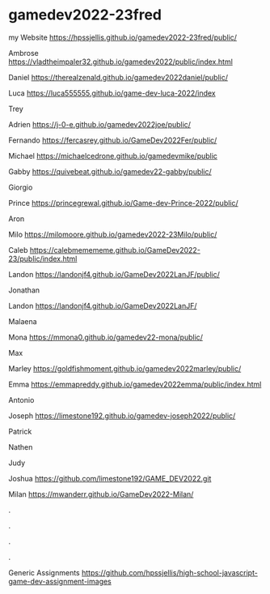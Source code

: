 # gamedev2022-23fred


my Website   https://hpssjellis.github.io/gamedev2022-23fred/public/


Ambrose   https://vladtheimpaler32.github.io/gamedev2022/public/index.html

Daniel   https://therealzenald.github.io/gamedev2022daniel/public/

Luca  https://luca555555.github.io/game-dev-luca-2022/index

Trey

Adrien   https://j-0-e.github.io/gamedev2022joe/public/

Fernando  https://fercasrey.github.io/GameDev2022Fer/public/

Michael  https://michaelcedrone.github.io/gamedevmike/public

Gabby   https://quivebeat.github.io/gamedev22-gabby/public/

Giorgio

Prince   https://princegrewal.github.io/Game-dev-Prince-2022/public/

Aron

Milo   https://milomoore.github.io/gamedev2022-23Milo/public/

Caleb   https://calebmemememe.github.io/GameDev2022-23/public/index.html

Landon    https://landonjf4.github.io/GameDev2022LanJF/public/

Jonathan

Landon   https://landonjf4.github.io/GameDev2022LanJF/

Malaena

Mona   https://mmona0.github.io/gamedev22-mona/public/

Max

Marley   https://goldfishmoment.github.io/gamedev2022marley/public/

Emma  https://emmapreddy.github.io/gamedev2022emma/public/index.html

Antonio

Joseph    https://limestone192.github.io/gamedev-joseph2022/public/

Patrick

Nathen

Judy

Joshua   https://github.com/limestone192/GAME_DEV2022.git

Milan  https://mwanderr.github.io/GameDev2022-Milan/



































.




.





.



.

































Generic Assignments https://github.com/hpssjellis/high-school-javascript-game-dev-assignment-images
